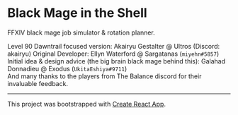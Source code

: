 # Black Mage in the Shell

FFXIV black mage job simulator & rotation planner.

Level 90 Dawntrail focused version: Akairyu Gestalter @ Ultros (Discord: akairyu)
Original Developer: Ellyn Waterford @ Sargatanas (`miyehn#5857`)  
Initial idea & design advice (the big brain black mage behind this): Galahad Donnadieu @ Exodus (`UkitaEshiya#9711`)  
And many thanks to the players from The Balance discord for their invaluable feedback.

---

This project was bootstrapped with [Create React App](https://github.com/facebook/create-react-app).